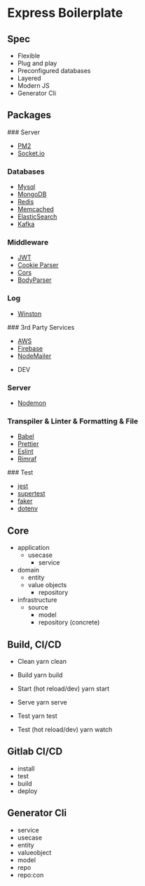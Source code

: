 # Express Boilerplate

## Spec

- Flexible
- Plug and play
- Preconfigured databases
- Layered
- Modern JS
- Generator Cli

## Packages

### Server 

* [PM2](https://www.npmjs.com/package/pm2)
* [Socket.io](https://www.npmjs.com/package/socket.io)

### Databases

* [Mysql](https://www.npmjs.com/package/mysql2)
* [MongoDB](https://www.npmjs.com/package/mongoose)
* [Redis](https://www.npmjs.com/package/redis)
* [Memcached](https://www.npmjs.com/package/memcached)
* [ElasticSearch](https://www.npmjs.com/package/@elastic/elasticsearch)
* [Kafka](https://www.npmjs.com/package/kafkajs)

### Middleware

* [JWT](https://www.npmjs.com/package/jsonwebtoken)
* [Cookie Parser](https://www.npmjs.com/package/cookie-parser)
* [Cors](https://www.npmjs.com/package/cors)
* [BodyParser](https://www.npmjs.com/package/body-parser)

### Log

* [Winston](https://www.npmjs.com/package/winston)

### 3rd Party Services

* [AWS](https://www.npmjs.com/package/aws-sdk)
* [Firebase](https://www.npmjs.com/package/firebase-admin)
* [NodeMailer](https://www.npmjs.com/package/nodemailer)

- DEV

### Server
* [Nodemon](https://www.npmjs.com/package/nodemon)

### Transpiler & Linter & Formatting & File 
* [Babel](https://www.npmjs.com/package/@babel/core)
* [Prettier](https://www.npmjs.com/package/prettier)
* [Eslint](https://www.npmjs.com/package/eslint)
* [Rimraf](https://www.npmjs.com/package/rimraf)

### Test

* [jest](https://www.npmjs.com/package/jest)
* [supertest](https://www.npmjs.com/package/supertest)
* [faker](https://www.npmjs.com/package/faker)
* [dotenv](https://www.npmjs.com/package/dotenv)

## Core

* application
    * usecase
	  * service
* domain
    * entity
    * value objects
	  * repository
* infrastructure
    * source
	  * model
	  * repository (concrete)

## Build, CI/CD

- Clean
yarn clean

- Build
yarn build

- Start (hot reload/dev)
yarn start

- Serve
yarn serve

- Test
yarn test

- Test (hot reload/dev)
yarn watch

## Gitlab CI/CD

- install
- test
- build
- deploy

## Generator Cli

- service
- usecase
- entity
- valueobject
- model
- repo
- repo:con
